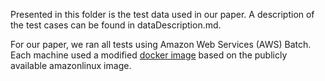 Presented in this folder is the test data used in our paper. A description of the test cases can be found in dataDescription.md.

For our paper, we ran all tests using Amazon Web Services (AWS) Batch. Each machine used a modified [docker image](https://hub.docker.com/r/sher222/span_tree) based on the publicly available amazonlinux image.
